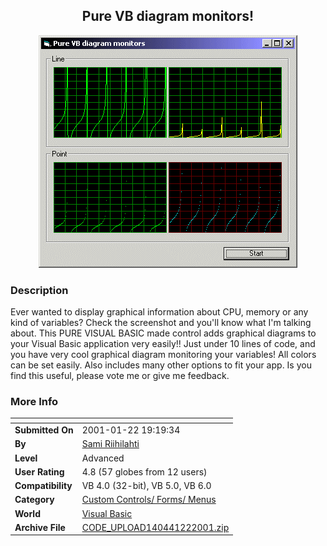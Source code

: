 ﻿<div align="center">

## Pure VB diagram monitors\!

<img src="PIC20011221241231092.gif">
</div>

### Description

Ever wanted to display graphical information about CPU, memory or any kind of variables? Check the screenshot and you'll know what I'm talking about. This PURE VISUAL BASIC made control adds graphical diagrams to your Visual Basic application very easily!! Just under 10 lines of code, and you have very cool graphical diagram monitoring your variables! All colors can be set easily. Also includes many other options to fit your app. Is you find this useful, please vote me or give me feedback.
 
### More Info
 


<span>             |<span>
---                |---
**Submitted On**   |2001-01-22 19:19:34
**By**             |[Sami Riihilahti](https://github.com/Planet-Source-Code/PSCIndex/blob/master/ByAuthor/sami-riihilahti.md)
**Level**          |Advanced
**User Rating**    |4.8 (57 globes from 12 users)
**Compatibility**  |VB 4\.0 \(32\-bit\), VB 5\.0, VB 6\.0
**Category**       |[Custom Controls/ Forms/  Menus](https://github.com/Planet-Source-Code/PSCIndex/blob/master/ByCategory/custom-controls-forms-menus__1-4.md)
**World**          |[Visual Basic](https://github.com/Planet-Source-Code/PSCIndex/blob/master/ByWorld/visual-basic.md)
**Archive File**   |[CODE\_UPLOAD140441222001\.zip](https://github.com/Planet-Source-Code/sami-riihilahti-pure-vb-diagram-monitors__1-14620/archive/master.zip)








